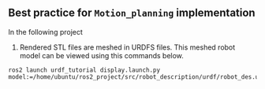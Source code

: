 
## Best practice for `Motion_planning` implementation
In the following project


1. Rendered STL files are meshed in URDFS files. This meshed robot model can be viewed using this commands below.
```
ros2 launch urdf_tutorial display.launch.py model:=/home/ubuntu/ros2_project/src/robot_description/urdf/robot_des.urdf.xacro

```

